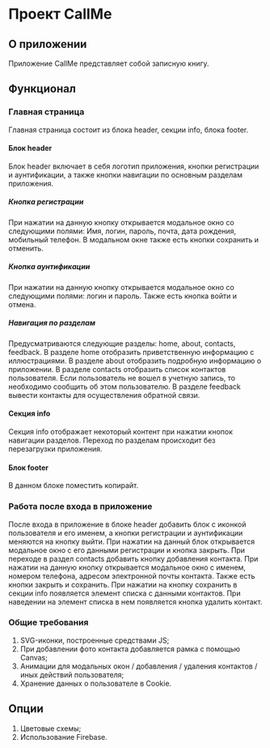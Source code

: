 # Проект CallMe
## О приложении
Приложение CallMe представляет собой записную книгу.
## Функционал
### Главная страница
Главная страница состоит из блока header, секции info, блока footer.
#### Блок header
Блок header включает в себя логотип приложения, кнопки регистрации и аунтификации, а также кнопки навигации по основным разделам приложения.
##### Кнопка регистрации
При нажатии на данную кнопку открывается модальное окно со следующими полями: Имя, логин, пароль, почта, дата рождения, мобильный телефон. В модальном окне также есть кнопки сохранить и отменить.
##### Кнопка аунтификации
При нажатии на данную кнопку открывается модальное окно со следующими полями: логин и пароль. Также есть кнопка войти и отмена.
##### Навигация по разделам
Предусматриваются следующие разделы: home, about, contacts, feedback.
В разделе home отобразить приветственную информацию с иллюстрациями.
В разделе about отобразить подробную информацию о приложении.
В разделе contacts отобразить список контактов пользователя. Если пользователь не вошел в учетную запись, то необходимо сообщить об этом пользователю.
В разделе feedback вывести контакты для осуществления обратной связи.
#### Секция info
Секция info отображает некоторый контент при нажатии кнопок навигации разделов. Переход по разделам происходит без перезагрузки приложения.
#### Блок footer
В данном блоке поместить копирайт.
### Работа после входа в приложение
После входа в приложение в блоке header добавить блок с иконкой пользователя и его именем, а кнопки регистрации и аунтификации меняются на кнопку выйти. При нажатии на данный блок открывается модальное окно с его данными регистрации и кнопка закрыть.
При переходе в раздел contacts добавить кнопку добавления контакта. При нажатии на данную кнопку открывается модальное окно с именем, номером телефона, адресом электронной почты контакта. Также есть кнопки закрыть и сохранить. При нажатии на кнопку сохранить в секции info появляется элемент списка с данными контактов. При наведении на элемент списка в нем появляется кнопка удалить контакт.
### Общие требования
1. SVG-иконки, построенные средствами JS;
2. При добавлении фото контакта добавляется рамка с помощью Canvas;
2. Анимации для модальных окон / добавления / удаления контактов / иных действий пользователя;
3. Хранение данных о пользователе в Cookie.
## Опции
1. Цветовые схемы;
2. Использование Firebase.